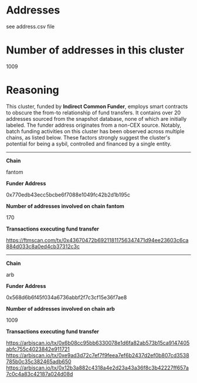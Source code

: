 # Addresses

see address.csv file

# Number of addresses in this cluster

1009

# Reasoning

This cluster, funded by **Indirect Common Funder**, employs smart contracts to obscure the from-to relationship of fund transfers. It contains over 20 addresses sourced from the snapshot database, none of which are initially labeled. The funder address originates from a non-CEX source. Notably, batch funding activities on this cluster has been observed across multiple chains, as listed below. These factors strongly suggest the cluster's potential for being a sybil, controlled and financed by a single entity.


---

**Chain**

fantom

**Funder Address**

0x770edb43ecc5bcbe6f7088e1049fc42b2d1b195c

**Number of addresses involved on chain fantom**

170

**Transactions executing fund transfer**

https://ftmscan.com/tx/0x43670472b69211811756347471d94ee23603c6ca884d033c8a0ed4cb37312c3c


---

**Chain**

arb

**Funder Address**

0x568d6b6f45f034a6736abbf2f7c3cf15e36f7ae8

**Number of addresses involved on chain arb**

1009

**Transactions executing fund transfer**

https://arbiscan.io/tx/0x6b08cc95bb6330078e1d6fa82ab573b15ca9147405abfc755c4023842e911721
https://arbiscan.io/tx/0xe9ad3d72c7ef7f9feea7ef6b2437d2ef0b807cd3538785b0c35c382465adb650
https://arbiscan.io/tx/0x12b3a882c4318a4e2d23a43a36f8c3b42227ff657a7c0c4a83c42187a024d08d

